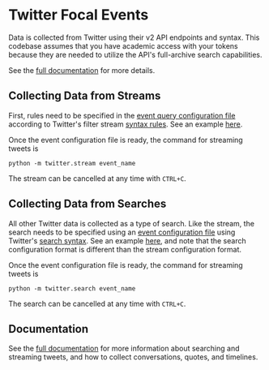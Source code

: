 # Twitter Focal Events

Data is collected from Twitter using their v2 API endpoints and syntax. This codebase assumes that you have academic access with your tokens because they are needed to utilize the API's full-archive search capabilities.

See the [full documentation](focalevents.readthedocs.io) for more details.


## Collecting Data from Streams

First, rules need to be specified in the [event query configuration file](https://github.com/ryanjgallagher/focalevents) according to Twitter's filter stream [syntax rules](https://developer.twitter.com/en/docs/twitter-api/tweets/filtered-stream/integrate/build-a-rule). See an example [here](https://github.com/ryanjgallagher/focalevents/blob/main/input/twitter/stream/facebook_oversight.yaml).

Once the event configuration file is ready, the command for streaming tweets is

```
python -m twitter.stream event_name
```

The stream can be cancelled at any time with `CTRL+C`.


## Collecting Data from Searches

All other Twitter data is collected as a type of search. Like the stream, the search needs to be specified using an [event configuration file](https://github.com/ryanjgallagher/focalevents) using Twitter's [search syntax](https://developer.twitter.com/en/docs/twitter-api/tweets/search/integrate/build-a-query). See an example [here](https://github.com/ryanjgallagher/focalevents/blob/main/input/twitter/search/facebook_oversight.yaml), and note that the search configuration format is different than the stream configuration format.

Once the event configuration file is ready, the command for streaming tweets is

```
python -m twitter.search event_name
```

The search can be cancelled at any time with `CTRL+C`.

## Documentation

See the [full documentation](focalevents.readthedocs.io) for more information about searching and streaming tweets, and how to collect conversations, quotes, and timelines.
